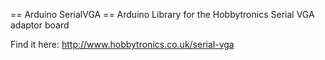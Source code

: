 == Arduino SerialVGA ==
Arduino Library for the Hobbytronics Serial VGA adaptor board

Find it here: http://www.hobbytronics.co.uk/serial-vga

